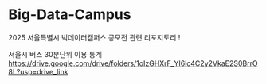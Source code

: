 # Big-Data-Campus
2025 서울특별시 빅데이터캠퍼스 공모전 관련 리포지토리 !

서울시 버스 30분단위 이용 통계
https://drive.google.com/drive/folders/1oIzGHXrF_YI6lc4C2y2VkaE2S0BrrO8L?usp=drive_link
